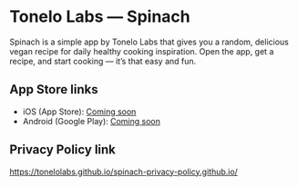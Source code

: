 # Tonelo Labs — Spinach

Spinach is a simple app by Tonelo Labs that gives you a random, delicious vegan recipe for daily healthy cooking inspiration. Open the app, get a recipe, and start cooking — it’s that easy and fun.

## App Store links

- iOS (App Store): [Coming soon]()
- Android (Google Play): [Coming soon]()

## Privacy Policy link

https://tonelolabs.github.io/spinach-privacy-policy.github.io/
